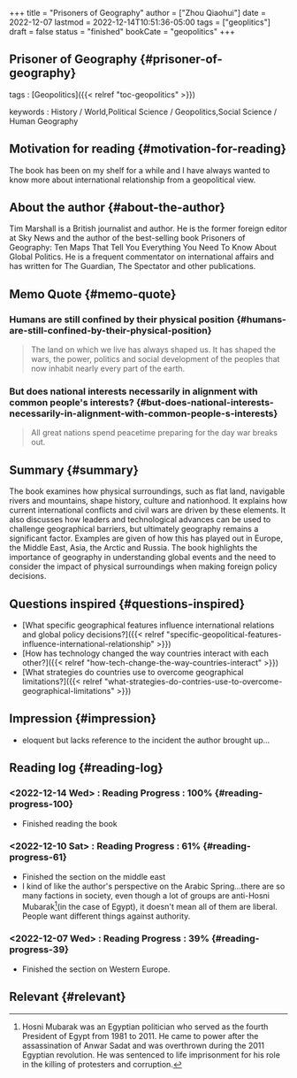 +++
title = "Prisoners of Geography"
author = ["Zhou Qiaohui"]
date = 2022-12-07
lastmod = 2022-12-14T10:51:36-05:00
tags = ["geoplitics"]
draft = false
status = "finished"
bookCate = "geopolitics"
+++

## Prisoner of Geography {#prisoner-of-geography}

tags
: [Geopolitics]({{< relref "toc-geopolitics" >}})

keywords
: History / World,Political Science / Geopolitics,Social Science / Human Geography


## Motivation for reading {#motivation-for-reading}

The book has been on my shelf for a while and I have always wanted to
know more about international relationship from a geopolitical view.


## About the author {#about-the-author}

Tim Marshall is a British journalist and author. He is the former
foreign editor at Sky News and the author of the best-selling book
Prisoners of Geography: Ten Maps That Tell You Everything You Need To
Know About Global Politics. He is a frequent commentator on
international affairs and has written for The Guardian, The Spectator
and other publications.


## Memo Quote {#memo-quote}


### Humans are still confined by their physical position {#humans-are-still-confined-by-their-physical-position}

> The land on which we live has always shaped us. It has shaped the wars, the power, politics and social development of the peoples that now inhabit nearly every part of the earth.


### But does national interests necessarily in alignment with common people's interests? {#but-does-national-interests-necessarily-in-alignment-with-common-people-s-interests}

> All great nations spend peacetime preparing for the day war breaks out.


## Summary {#summary}

The book examines how physical surroundings, such as flat land,
navigable rivers and mountains, shape history, culture and
nationhood. It explains how current international conflicts and civil
wars are driven by these elements. It also discusses how leaders and
technological advances can be used to challenge geographical barriers,
but ultimately geography remains a significant factor. Examples are
given of how this has played out in Europe, the Middle East, Asia, the
Arctic and Russia. The book highlights the importance of geography in
understanding global events and the need to consider the impact of
physical surroundings when making foreign policy decisions.


## Questions inspired {#questions-inspired}

-   [What specific geographical features influence international relations and global policy decisions?]({{< relref "specific-geopolitical-features-influence-international-relationship" >}})
-   [How has technology changed the way countries interact with each other?]({{< relref "how-tech-change-the-way-countries-interact" >}})
-   [What strategies do countries use to overcome geographical limitations?]({{< relref "what-strategies-do-contries-use-to-overcome-geographical-limitations" >}})


## Impression {#impression}

-   eloquent but lacks reference to the incident the author brought
    up...


## Reading log {#reading-log}


### <span class="timestamp-wrapper"><span class="timestamp">&lt;2022-12-14 Wed&gt; </span></span> : Reading Progress : 100% {#reading-progress-100}

-   Finished reading the book


### <span class="timestamp-wrapper"><span class="timestamp">&lt;2022-12-10 Sat&gt; </span></span> : Reading Progress : 61% {#reading-progress-61}

-   Finished the section on the middle east
-   I kind of like the author's perspective on the Arabic Spring...there
    are so many factions in society, even though a lot of groups are
    anti-Hosni Mubarak[^fn:1](in the case of Egypt), it doesn't mean all of them are
    liberal. People want different things against authority.


### <span class="timestamp-wrapper"><span class="timestamp">&lt;2022-12-07 Wed&gt; </span></span> : Reading Progress : 39% {#reading-progress-39}

-   Finished the section on Western Europe.


## Relevant {#relevant}

[^fn:1]: Hosni Mubarak was an Egyptian politician who served as the
    fourth President of Egypt from 1981 to 2011. He came to power after
    the assassination of Anwar Sadat and was overthrown during the 2011
    Egyptian revolution. He was sentenced to life imprisonment for his
    role in the killing of protesters and corruption.